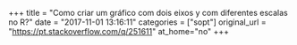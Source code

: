 +++
title = "Como criar um gráfico com dois eixos y com diferentes escalas no R?"
date = "2017-11-01 13:16:11"
categories = ["sopt"]
original_url = "https://pt.stackoverflow.com/q/251611"
at_home="no"
+++

